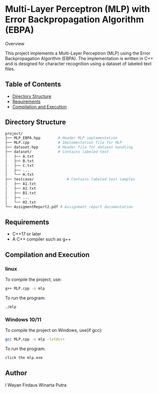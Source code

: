 # Multi-Layer Perceptron (MLP) with Error Backpropagation Algorithm (EBPA)

Overview

This project implements a Multi-Layer Perceptron (MLP) using the Error Backpropagation Algorithm (EBPA). The implementation is written in C++ and is designed for character recognition using a dataset of labeled text files.

## Table of Contents

- [Directory Structure](#directorystructure)
- [Requirements](#requirements)
- [Compilation and Execution](#Compilation_and_Execution)



## Directory Structure
```sh
project/
├── MLP_EBPA.hpp        # Header MLP implementation
├── MLP.cpp             # Implementation file for MLP
├── dataset.hpp         # Header file for dataset handling
├── dataset/            # Contains labeled text
│   ├── A.txt
│   ├── B.txt
│   ├── C.txt
│   ├── ...
│   └── H.txt
├── testcase/               # Contains labeled test samples
│   ├── A1.txt
│   ├── A2.txt
│   ├── B1.txt
│   ├── ...
│   └── H2.txt
└── AssigmentReport2.pdf # Assignment report documentation
```

## Requirements

- C++17 or later
- A C++ compiler such as g++

## Compilation and Execution
### linux
To compile the project, use:
```sh
g++ MLP.cpp -o mlp
```
To run the program:
```sh
./mlp
```

### Windows 10/11
To compile the project on Windows, use(if gcc):
```sh
gcc MLP.cpp -o mlp -lstdc++
```
To run the program:
```sh
click the mlp.exe
```


## Author
I Wayan Firdaus Winarta Putra